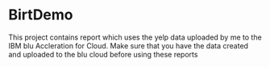 BirtDemo
========
This project contains report which uses the yelp data uploaded by me to the IBM blu Accleration for Cloud. Make sure that you have the data created and uploaded to the blu cloud before using these reports

